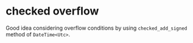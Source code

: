 # checked overflow

Good idea considering overflow conditions by using `checked_add_signed` method of `DateTime<Utc>`.
